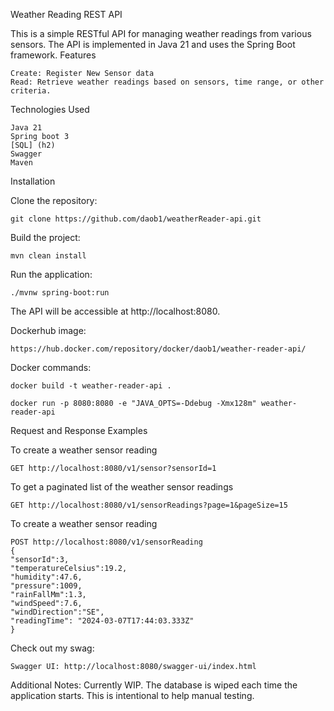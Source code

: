 Weather Reading REST API

This is a simple RESTful API for managing weather readings from various sensors. The API is implemented in Java 21 and uses the Spring Boot framework.
Features

    Create: Register New Sensor data
    Read: Retrieve weather readings based on sensors, time range, or other criteria.

Technologies Used

    Java 21
    Spring boot 3
    [SQL] (h2)
    Swagger
    Maven

Installation

Clone the repository:

    git clone https://github.com/daob1/weatherReader-api.git

Build the project:

    mvn clean install

Run the application:

    ./mvnw spring-boot:run

The API will be accessible at http://localhost:8080.

Dockerhub image: 
    
    https://hub.docker.com/repository/docker/daob1/weather-reader-api/

Docker commands:

    docker build -t weather-reader-api .

    docker run -p 8080:8080 -e "JAVA_OPTS=-Ddebug -Xmx128m" weather-reader-api

Request and Response Examples

To create a weather sensor reading

    GET http://localhost:8080/v1/sensor?sensorId=1

To get a paginated list of the weather sensor readings

    GET http://localhost:8080/v1/sensorReadings?page=1&pageSize=15

To create a weather sensor reading
    
    POST http://localhost:8080/v1/sensorReading
    {
	"sensorId":3,
	"temperatureCelsius":19.2,
	"humidity":47.6,
	"pressure":1009,
	"rainFallMm":1.3,
	"windSpeed":7.6,
	"windDirection":"SE",
	"readingTime": "2024-03-07T17:44:03.333Z"
    }

Check out my swag:

    Swagger UI: http://localhost:8080/swagger-ui/index.html



Additional Notes: Currently WIP. The database is wiped each time the application starts. This is intentional to help manual testing.